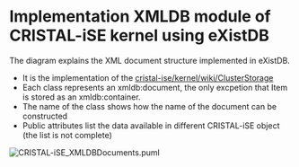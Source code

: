 # Implementation XMLDB module of CRISTAL-iSE kernel using eXistDB

The diagram explains the XML document structure implemented in eXistDB.
  * It is the implementation of the [cristal-ise/kernel/wiki/ClusterStorage](https://github.com/cristal-ise/kernel/wiki/ClusterStorage)
  * Each class represents an xmldb:document, the only excpetion that Item is stored as an xmldb:container. 
  * The name of the class shows how the name of the document can be constructed
  * Public attributes list the data available in different CRISTAL-iSE object (the list is not complete) 

![CRISTAL-iSE_XMLDBDocuments.puml](https://www.plantuml.com/plantuml/img/ZLJ1Rjim3BtxAmWVEyJ5haDWTEXsAD1amT9sE_IYs6mYL1ODYKeM3FltKROy9qkpvKP9Ju-FJy--yQmSXyPa7XciQj2tgi8bjief9WUMB6Pv2Bf-jjSrDKhRwrRnnkUGly_XQZ8f8R_AuKdZRa7QSk6h3JPgBbJ5LZPZSGd1nr1hVd1AcmAtQFcklkJMby0LIQU3fdtvXCvhiedhqoLS2qSjEjuNzaB9jsGCLXpRs6xSlkT_hqfnhr-msbS6YnsvrnT3k-mCst7B6JOhT5bsQvJtRx30TFejbMKvmDxMCvtUCJOZwcXy-9a1l5koqtRTnI8kLqG6bOKci5ePF41ibGcO_HgepeqIIOkY687zE7spA78yEOs32FuSgxBiyLhKFpxAqqgjrd8mB3nZEq-IOxsGUOVwOT_s-t_oCgvIP7geOfofQgCjZbJZtW6Kd5vhkuo7SIcVqnfvN3fblUQ4xMH-fTuwrWqAhcbbw7xcIyCy-0WJgB55MtiGStjeTD0I8wo8cPeFq3ggGuKrrA5xgY4UW3-m2fsorFwVd_2fvySMsdDM2ZNBqwL7bBZzBJ3UhC5loB7e0IQGY2KhdctmKVHvIo9z8bI7mVi-kvzJzmO9AJsCjg-HF-O-4ziWNijI1iNEqzitWee_nzy0)
